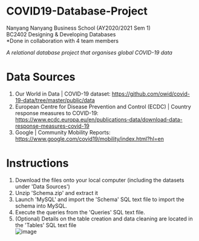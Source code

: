 # COVID19-Database-Project  
Nanyang Nanyang Business School (AY2020/2021 Sem 1)  
BC2402 Designing & Developing Databases  
*Done in collaboration with 4 team members  

*A relational database project that organises global COVID-19 data* 
# Data Sources
1. Our World in Data | COVID-19 dataset: https://github.com/owid/covid-19-data/tree/master/public/data  
2. European Centre for Disease Prevention and Control (ECDC) | Country response measures to COVID-19: https://www.ecdc.europa.eu/en/publications-data/download-data-response-measures-covid-19  
3. Google | Community Mobility Reports: https://www.google.com/covid19/mobility/index.html?hl=en
# Instructions
1. Download the files onto your local computer (including the datasets under 'Data Sources')
2. Unzip 'Schema.zip' and extract it 
3. Launch 'MySQL' and import the 'Schema' SQL text file to import the schema into MySQL.  
5. Execute the queries from the 'Queries' SQL text file.  
6. (Optional) Details on the table creation and data cleaning are located in the 'Tables' SQL text file  
![image](https://user-images.githubusercontent.com/95431544/150506286-9c1f6fe8-8665-49b2-bbe7-a0894a267431.png)
